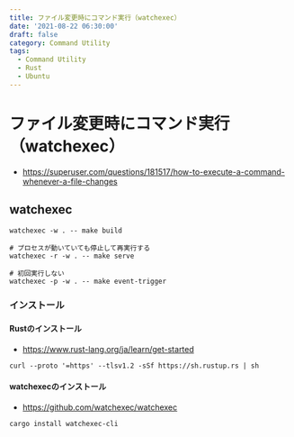 ```yaml
---
title: ファイル変更時にコマンド実行（watchexec）
date: '2021-08-22 06:30:00'
draft: false
category: Command Utility
tags:
  - Command Utility
  - Rust
  - Ubuntu
---
```


# ファイル変更時にコマンド実行（watchexec）

- https://superuser.com/questions/181517/how-to-execute-a-command-whenever-a-file-changes

## watchexec
```shell
watchexec -w . -- make build

# プロセスが動いていても停止して再実行する
watchexec -r -w . -- make serve

# 初回実行しない
watchexec -p -w . -- make event-trigger
```

### インストール
#### Rustのインストール
- https://www.rust-lang.org/ja/learn/get-started

```shell
curl --proto '=https' --tlsv1.2 -sSf https://sh.rustup.rs | sh
```

#### watchexecのインストール
- https://github.com/watchexec/watchexec

```shell
cargo install watchexec-cli
```
